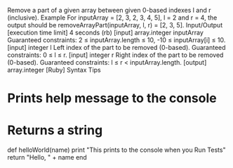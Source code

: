 Remove a part of a given array between given 0-based indexes l and r (inclusive).
Example
For inputArray = [2, 3, 2, 3, 4, 5], l = 2 and r = 4, the output should be
removeArrayPart(inputArray, l, r) = [2, 3, 5].
Input/Output
[execution time limit] 4 seconds (rb)
[input] array.integer inputArray
Guaranteed constraints:
2 ≤ inputArray.length ≤ 10,
-10 ≤ inputArray[i] ≤ 10.
[input] integer l
Left index of the part to be removed (0-based).
Guaranteed constraints:
0 ≤ l ≤ r.
[input] integer r
Right index of the part to be removed (0-based).
Guaranteed constraints:
l ≤ r < inputArray.length.
[output] array.integer
[Ruby] Syntax Tips
# Prints help message to the console
# Returns a string
def helloWorld(name)
    print "This prints to the console when you Run Tests"
    return "Hello, " + name
end
